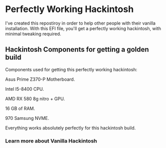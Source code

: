 # Perfectly Working Hackintosh

I've created this repostiroy in order to help other people with their vanilla installation.
With this EFI file, you'll get a perfectly working hackintosh, with minimal tweaking required.

## Hackintosh Components for getting a golden build

Components used for getting this perfectly working 
hackintosh:

Asus Prime Z370-P Motherboard.

Intel I5-8400 CPU.

AMD RX 580 8g nitro + GPU.

16 GB of RAM.

970 Samsung NVME.

Everything works absolutely perfectly for this hackintosh build. 

### Learn more about Vanilla Hackintosh


